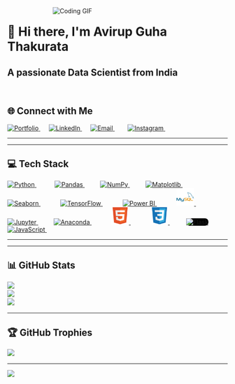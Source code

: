 <img src="https://github.com/user-attachments/assets/9addb85a-5029-4555-9ad0-002d07e88a4f" width="400" align="right" alt="Coding GIF" />

# 👋 Hi there, I'm Avirup Guha Thakurata

<h2>A passionate Data Scientist from India</h2>
<br>

## 🌐 Connect with Me  
<p align="left">
  <a href="https://atulkr-tech.netlify.app" target="_blank" rel="noreferrer">
  <img src="https://img.icons8.com/?size=512&id=1CnGoAOeFulJ&format=png" alt="Portfolio" width="40" height="40"/>
</a>&nbsp;&nbsp;&nbsp;&nbsp;

  <a href="https://www.linkedin.com/in/atul-kr-prasad-515835266/" target="_blank" rel="noreferrer">
  <img src="https://upload.wikimedia.org/wikipedia/commons/8/81/LinkedIn_icon.svg" alt="LinkedIn" width="40" height="40"/>
</a>&nbsp;&nbsp;&nbsp;&nbsp;

  <a href="mailto:atulkumarprasad62@gmail.com" target="_blank" rel="noreferrer" style="margin-right:10px;">
  <img src="https://upload.wikimedia.org/wikipedia/commons/4/4e/Mail_%28iOS%29.svg" alt="Email" width="40" height="40"/>
</a>&nbsp;&nbsp;&nbsp;&nbsp;

  <a href="https://www.instagram.com/kumar.kunal.12/" target="_blank" rel="noreferrer">
  <img src="https://upload.wikimedia.org/wikipedia/commons/a/a5/Instagram_icon.png" alt="Instagram" width="40" height="40"/>
</a>&nbsp;&nbsp;&nbsp;&nbsp;
</p>

---
---


## 💻 Tech Stack  
<p align="left">
  <!-- Python -->
  <a href="https://www.python.org" target="_blank" rel="noreferrer" style="margin-right: 10px;">
    <img src="https://upload.wikimedia.org/wikipedia/commons/c/c3/Python-logo-notext.svg" alt="Python" width="40" height="40"/>
  </a>&nbsp;&nbsp;&nbsp;&nbsp;&nbsp;&nbsp;&nbsp;

  <a href="https://icons8.com/icon/xSkewUSqtErH/pandas" target="_blank" rel="noreferrer">
  <img src="https://img.icons8.com/?size=512&id=xSkewUSqtErH&format=png" alt="Pandas" width="40" height="40"/>
</a>&nbsp;&nbsp;&nbsp;&nbsp;&nbsp;&nbsp;&nbsp;&nbsp;


  <a href="https://icons8.com/icon/aR9CXyMagKIS/numpy" target="_blank" rel="noreferrer">
  <img src="https://img.icons8.com/?size=512&id=aR9CXyMagKIS&format=png" alt="NumPy" width="40" height="40"/>
</a>&nbsp;&nbsp;&nbsp;&nbsp;&nbsp;&nbsp;&nbsp;&nbsp;



  <!-- Matplotlib -->
  <a href="https://matplotlib.org/" target="_blank" rel="noreferrer" style="margin-right: 10px;">
    <img src="https://upload.wikimedia.org/wikipedia/commons/8/84/Matplotlib_icon.svg" alt="Matplotlib" width="40" height="40"/>
  </a>&nbsp;&nbsp;&nbsp;&nbsp;&nbsp;&nbsp;&nbsp;&nbsp;

  <a href="https://seaborn.pydata.org/" target="_blank" rel="noreferrer" style="margin-right: 10px;">
                    <img src="https://seaborn.pydata.org/_static/logo-wide-lightbg.svg" alt="Seaborn" width="80" height="50" />
                </a>&nbsp;&nbsp;&nbsp;&nbsp;&nbsp;&nbsp;&nbsp;&nbsp;

  <a href="https://icons8.com/icon/n3QRpDA7KZ7P/tensorflow" target="_blank" rel="noreferrer" style="margin-right: 10px;">
    <img src="https://img.icons8.com/color/48/n3QRpDA7KZ7P/tensorflow.png" alt="TensorFlow" width="40" height="40" />
</a>&nbsp;&nbsp;&nbsp;&nbsp;&nbsp;&nbsp;&nbsp;&nbsp;

  <!-- Power BI -->
  <a href="https://powerbi.microsoft.com/" target="_blank" rel="noreferrer" style="margin-right: 10px;">
    <img src="https://upload.wikimedia.org/wikipedia/commons/c/cf/New_Power_BI_Logo.svg" alt="Power BI" width="40" height="40"/>
  </a>&nbsp;&nbsp;&nbsp;&nbsp;&nbsp;&nbsp;&nbsp;&nbsp;

  


  <!-- MySQL -->
  <a href="https://www.mysql.com/" target="_blank" rel="noreferrer" style="margin-right: 10px;">
    <img src="https://raw.githubusercontent.com/devicons/devicon/master/icons/mysql/mysql-original-wordmark.svg" alt="MySQL" width="40" height="40"/>
  </a>&nbsp;&nbsp;&nbsp;&nbsp;&nbsp;&nbsp;&nbsp;&nbsp;

  <a href="https://icons8.com/icon/J0SgMWzAxqFj/jupyter" target="_blank" rel="noreferrer">
  <img src="https://img.icons8.com/?size=512&id=J0SgMWzAxqFj&format=png" alt="Jupyter" width="40" height="40"/>
</a>&nbsp;&nbsp;&nbsp;&nbsp;&nbsp;&nbsp;&nbsp;&nbsp;

<a href="https://icons8.com/icon/F4uMFPZgS0gt/anaconda" target="_blank" rel="noreferrer" style="margin-right: 10px;">
    <img src="https://img.icons8.com/?size=48&id=F4uMFPZgS0gt&format=png" alt="Anaconda" width="40" height="40" />
</a>&nbsp;&nbsp;&nbsp;&nbsp;&nbsp;&nbsp;&nbsp;&nbsp;


  <!-- HTML -->
  <a href="https://developer.mozilla.org/en-US/docs/Web/HTML" target="_blank" rel="noreferrer" style="margin-right: 10px;">
    <img src="https://raw.githubusercontent.com/devicons/devicon/master/icons/html5/html5-original.svg" alt="HTML" width="40" height="40"/>
  </a>&nbsp;&nbsp;&nbsp;&nbsp;&nbsp;&nbsp;&nbsp;&nbsp;

  <!-- CSS -->
  <a href="https://developer.mozilla.org/en-US/docs/Web/CSS" target="_blank" rel="noreferrer" style="margin-right: 10px;">
    <img src="https://raw.githubusercontent.com/devicons/devicon/master/icons/css3/css3-original.svg" alt="CSS" width="40" height="40"/>
  </a>&nbsp;&nbsp;&nbsp;&nbsp;&nbsp;&nbsp;


<a href="https://icons8.com/icon/MHcMYTljfKOr/flask" target="_blank" rel="noreferrer" style="background-color: #000; display: inline-block; border-radius: 8px;">
  <img src="https://img.icons8.com/ios-filled/50/ffffff/flask.png" alt="Flask" width="40" height="40"/>
</a>&nbsp;&nbsp;&nbsp;&nbsp;&nbsp;&nbsp;



  <a href="https://icons8.com/icon/PXTY4q2Sq2lG/javascript" target="_blank" rel="noreferrer">
  <img src="https://img.icons8.com/?size=512&id=PXTY4q2Sq2lG&format=png" alt="JavaScript" width="40" height="40"/>
</a>&nbsp;&nbsp;&nbsp;&nbsp;&nbsp;&nbsp;

</p>








---
---
## 📊 GitHub Stats  

![](https://github-readme-stats.vercel.app/api/top-langs/?username=KrAtulHub&theme=dark&hide_border=false&include_all_commits=true&count_private=false&layout=compact) <br>
![](https://nirzak-streak-stats.vercel.app/?user=KrAtulHub&theme=dark&hide_border=false) <br>
![](https://github-readme-stats.vercel.app/api?username=KrAtulHub&theme=dark&hide_border=false&include_all_commits=true&count_private=false) 


---

## 🏆 GitHub Trophies  
![](https://github-profile-trophy.vercel.app/?username=KrAtulHub&theme=cobalt&no-frame=false&no-bg=true&margin-w=4)

---

[![](https://visitcount.itsvg.in/api?id=KrAtulHub&icon=0&color=0)](https://visitcount.itsvg.in)

<!-- Proudly created with GPRM ( https://gprm.itsvg.in ) -->


<!-- Proudly created with GPRM ( https://gprm.itsvg.in ) -->
